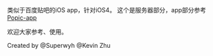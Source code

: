 类似于百度贴吧的iOS app，针对iOS4。
这个是服务器部分，app部分参考[Popic-app](https://gitcafe.com/Superwyh/Popic-app)

欢迎大家参考、使用。

Created by @Superwyh @Kevin Zhu

